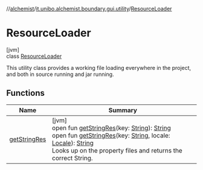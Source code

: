 //[alchemist](../../../index.md)/[it.unibo.alchemist.boundary.gui.utility](../index.md)/[ResourceLoader](index.md)

# ResourceLoader

[jvm]\
class [ResourceLoader](index.md)

This utility class provides a working file loading everywhere in the project, and both in source running and jar running.

## Functions

| Name | Summary |
|---|---|
| [getStringRes](get-string-res.md) | [jvm]<br>open fun [getStringRes](get-string-res.md)(key: [String](https://docs.oracle.com/javase/8/docs/api/java/lang/String.html)): [String](https://docs.oracle.com/javase/8/docs/api/java/lang/String.html)<br>open fun [getStringRes](get-string-res.md)(key: [String](https://docs.oracle.com/javase/8/docs/api/java/lang/String.html), locale: [Locale](https://docs.oracle.com/javase/8/docs/api/java/util/Locale.html)): [String](https://docs.oracle.com/javase/8/docs/api/java/lang/String.html)<br>Looks up on the property files and returns the correct String. |
